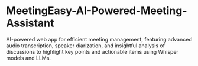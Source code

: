 # MeetingEasy-AI-Powered-Meeting-Assistant
AI-powered web app for efficient meeting management, featuring advanced audio transcription, speaker diarization, and insightful analysis of discussions to highlight key points and actionable items using Whisper models and LLMs.
